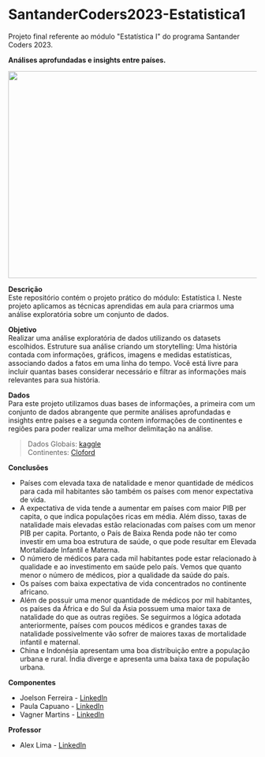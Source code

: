 # SantanderCoders2023-Estatistica1
Projeto final referente ao módulo "Estatística I" do programa Santander Coders 2023.

**Análises aprofundadas e insights entre países.**<br>

<p align="center">
  <img width="720" height="420" src="https://img.freepik.com/vetores-gratis/uma-interface-grafica-da-economia_1308-28682.jpg?w=740&t=st=1696451295~exp=1696451895~hmac=6f33772c1bc0876433df8f1d09ec74b8c2c51240699ef2d683ba26010d357af3">
</p>

**Descrição**<br>
Este repositório contém o projeto prático do módulo: Estatística I. Neste projeto aplicamos as técnicas aprendidas em aula para criarmos uma análise exploratória sobre um conjunto de dados.

**Objetivo**<br>
Realizar uma análise exploratória de dados utilizando os datasets escolhidos. Estruture sua análise criando um storytelling: Uma história contada com informações, gráficos, imagens e medidas estatísticas, associando dados a fatos em uma linha do tempo. Você está livre para incluir quantas bases considerar necessário e filtrar as informações mais relevantes para sua história.

**Dados**<br>
Para este projeto utilizamos duas bases de informações, a primeira com um conjunto de dados abrangente que permite análises aprofundadas e insights entre países e a segunda contem informações de continentes e regiões para poder realizar uma melhor delimitação na análise.

> Dados Globais: [kaggle](https://www.kaggle.com/datasets/nelgiriyewithana/countries-of-the-world-2023/code)<br>
> Continentes: [Cloford](https://cloford.com/resources/codes/index.htm)



**Conclusões**<br>
- Países com elevada taxa de natalidade e menor quantidade de médicos para cada mil habitantes são também os países com menor expectativa de vida.
- A expectativa de vida tende a aumentar em países com maior PIB per capita, o que indica populações ricas em média. Além disso, taxas de natalidade mais elevadas estão relacionadas com países com um menor PIB per capita. Portanto, o País de Baixa Renda pode não ter como investir em uma boa estrutura de saúde, o que pode resultar em Elevada Mortalidade Infantil e Materna.
- O número de médicos para cada mil habitantes pode estar relacionado à qualidade e ao investimento em saúde pelo país. Vemos que quanto menor o número de médicos, pior a qualidade da saúde do país.
- Os países com baixa expectativa de vida concentrados no continente africano.
- Além de possuir uma menor quantidade de médicos por mil habitantes, os países da África e do Sul da Ásia possuem uma maior taxa de natalidade do que as outras regiões. Se seguirmos a lógica adotada anteriormente, países com poucos médicos e grandes taxas de natalidade possivelmente vão sofrer de maiores taxas de mortalidade infantil e maternal.
- China e Indonésia apresentam uma boa distribuição entre a população urbana e rural. Índia diverge e apresenta uma baixa taxa de população urbana.

**Componentes**<br>

- Joelson Ferreira - <a href="https://www.linkedin.com/in/joelsons/" target="_blank">LinkedIn</a>
- Paula Capuano - <a href="https://www.linkedin.com/in/paulacapuano/" target="_blank">LinkedIn</a>
- Vagner Martins - <a href="https://www.linkedin.com/in/vagner-martins/" target="_blank">LinkedIn</a>
  
**Professor**<br>

- Alex Lima - [LinkedIn](https://www.linkedin.com/in/alexcavalera/)
